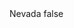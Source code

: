 <?xml version="1.0" encoding="UTF-8"?>
<CustomMetadata xmlns="http://soap.sforce.com/2006/04/metadata">
    <label>Nevada</label>
    <protected>false</protected>
</CustomMetadata>
